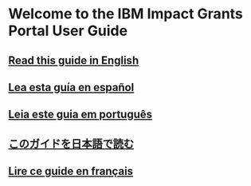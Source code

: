 # Welcome to the IBM Impact Grants Portal User Guide

## [Read this guide in English][def-guide-en]

## [Lea esta guía en español][def-guide-es]

## [Leia este guia em português][def-guide-pt]

## [このガイドを日本語で読む][def-guide-jp]

## [Lire ce guide en français][def-guide-fr]



[def-guide-en]: /docs/user-guide/en/readme.md
[def-guide-es]: /docs/user-guide/es/readme.md
[def-guide-jp]: /docs/user-guide/jp/readme.md
[def-guide-fr]: /docs/user-guide/fr/readme.md
[def-guide-pt]: /docs/user-guide/pt/readme.md